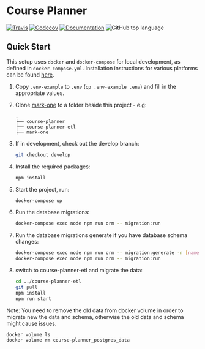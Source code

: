 # Course Planner

[![Travis](https://img.shields.io/travis/com/seas-computing/course-planner.svg)](https://travis-ci.com/seas-computing/course-planner)
[![Codecov](https://img.shields.io/codecov/c/gh/seas-computing/course-planner.svg)](https://codecov.io/gh/seas-computing/course-planner)
[![Documentation](https://img.shields.io/badge/docs-TypeDoc-Blue.svg)](https://seas-computing.github.io/course-planner/)
![GitHub top language](https://img.shields.io/github/languages/top/seas-computing/course-planner.svg)

## Quick Start

This setup uses `docker` and `docker-compose` for local development, as defined in `docker-compose.yml`. Installation instructions for various platforms can be found [here][docker].

1. Copy `.env-example` to `.env` (`cp .env-example .env`) and fill in the appropriate values.
1. Clone [mark-one](https://github.com/seas-computing/mark-one) to a folder beside this project - e.g:

       .
       ├── course-planner
       ├── course-planner-etl
       ├── mark-one

1. If in development, check out the develop branch:
   ```sh
   git checkout develop
   ```
1. Install the required packages:
   ```sh
   npm install
   ```
1. Start the project, run:
   ```sh
   docker-compose up
   ```
1. Run the database migrations:
   ```sh
   docker-compose exec node npm run orm -- migration:run
   ```
1. Run the database migrations generate if you have database schema changes:
   ```sh
   docker-compose exec node npm run orm -- migration:generate -n [name-of-the-migration]
   docker-compose exec node npm run orm -- migration:run
   ```
1. switch to course-planner-etl and migrate the data: 
   ```sh
   cd ../course-planner-etl
   git pull
   npm install
   npm run start
   ```

Note:
You need to remove the old data from docker volume in order to migrate new the data and schema, otherwise the old data and schema might cause issues. 

```sh
docker volume ls
docker volume rm course-planner_postgres_data
```

[docker]: https://docs.docker.com/install/
